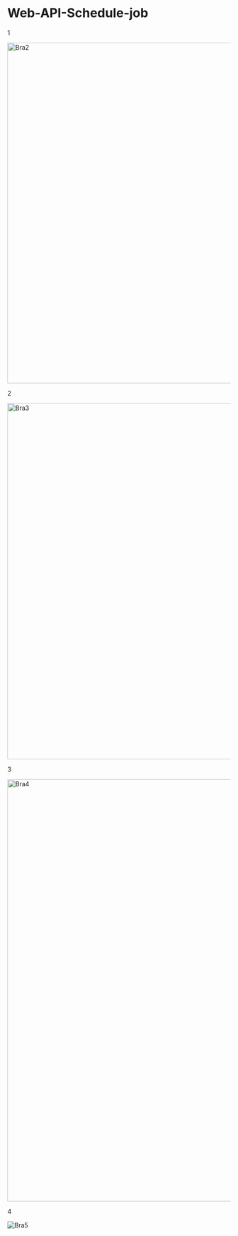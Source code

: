 # Web-API-Schedule-job


1


<img width="767" alt="Bra2" src="https://github.com/user-attachments/assets/d8ceac4e-8a25-4ef5-a77c-962aa1fa1c54">


2


<img width="802" alt="Bra3" src="https://github.com/user-attachments/assets/5c6a2626-c43d-4fbe-b3bb-944d601f7aee">


3


<img width="951" alt="Bra4" src="https://github.com/user-attachments/assets/804f2d6f-4190-44b3-a970-96eb4ba28ad1">


4


![Bra5](https://github.com/user-attachments/assets/8ebce96d-af0c-4c5a-b7ef-1226cc61bd68)
